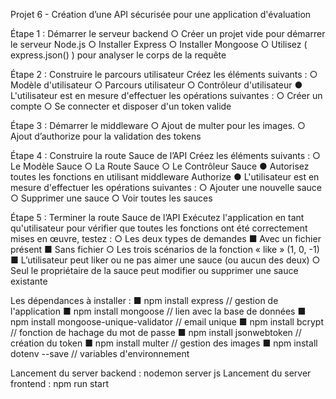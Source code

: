Projet 6 - Création d’une API sécurisée pour une application
d'évaluation

Étape 1 : Démarrer le serveur backend
○ Créer un projet vide pour démarrer le serveur Node.js 
○ Installer Express 
○ Installer Mongoose
○ Utilisez ( express.json() ) pour analyser le corps de la requête

Étape 2 : Construire le parcours utilisateur
Créez les éléments suivants :
○ Modèle d'utilisateur 
○ Parcours utilisateur 
○ Contrôleur d'utilisateur
● L'utilisateur est en mesure d'effectuer les opérations suivantes :
○ Créer un compte 
○ Se connecter et disposer d'un token valide

Étape 3 : Démarrer le middleware
○ Ajout de multer pour les images.
○ Ajout d’authorize pour la validation des tokens

Étape 4 : Construire la route Sauce de l’API
Créez les éléments suivants :
○ Le Modèle Sauce 
○ La Route Sauce 
○ Le Contrôleur Sauce
● Autorisez toutes les fonctions en utilisant middleware Authorize
● L'utilisateur est en mesure d'effectuer les opérations suivantes :
○ Ajouter une nouvelle sauce 
○ Supprimer une sauce 
○ Voir toutes les sauces

Étape 5 : Terminer la route Sauce de l’API
Exécutez l'application en tant qu'utilisateur pour vérifier que toutes
les fonctions ont été correctement mises en œuvre, testez :
○ Les deux types de demandes 
■ Avec un fichier présent 
■ Sans fichier
○ Les trois scénarios de la fonction « like » (1, 0, -1) 
■ L’utilisateur peut liker ou ne pas aimer une sauce (ou
aucun des deux)
○ Seul le propriétaire de la sauce peut modifier ou supprimer
une sauce existante

Les dépendances à installer :
■ npm install express // gestion de l'application
■ npm install mongoose // lien avec la base de données
■ npm install mongoose-unique-validator // email unique
■ npm install bcrypt // fonction de hachage du mot de passe
■ npm install jsonwebtoken // création du token
■ npm install multer // gestion des images
■ npm install dotenv --save // variables d'environnement


Lancement du server backend : nodemon server js
Lancement du server frontend : npm run start


